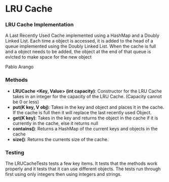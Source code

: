 # LRU Cache
### LRU Cache Implementation

A Last Recently Used Cache implemented using a HashMap and a Doubly Linked List.
Each time a object is accessed, it is added to the head of a queue implemented
using the Doubly Linked List. When the cache is full and a object needs to be 
added, the object at the end of that queue is evicted to make space for the 
new object

Pablo Arango


### Methods
- **LRUCache \<Key, Value\> (int capacity)**: Constructor for the LRU Cache takes in
an integer for the capacity of the LRU Cache. (Capacity cannot be 0 or less)
- **put(K key, V obj)**: Takes in the key and object and places it in the cache. If the cache is full then it will replace the last recently used Object.
- **get(K key)**: Takes in the key and returns the object in the cache if it is
 currently in the cache, else it returns null
- **contains()**: Returns a HashMap of the current keys and objects in the cache
- **size()**: Returns the currents size of the cache.

### Testing

The LRUCacheTests tests a few key items. It tests that the methods work properly and it tests that it can use different objects. The tests run through first using only integers then using integers and strings.
